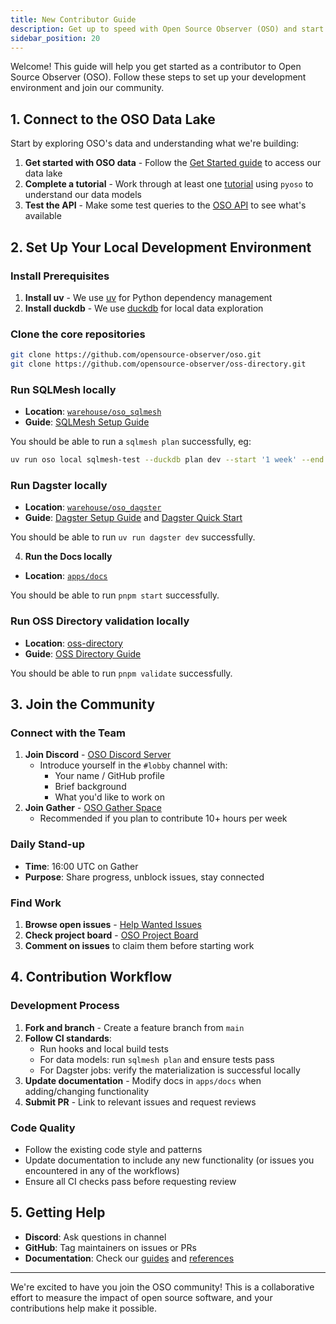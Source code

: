 ```yaml
---
title: New Contributor Guide
description: Get up to speed with Open Source Observer (OSO) and start contributing effectively
sidebar_position: 20
---
```


Welcome! This guide will help you get started as a contributor to Open Source Observer (OSO). Follow these steps to set up your development environment and join our community.

## 1. Connect to the OSO Data Lake

Start by exploring OSO's data and understanding what we're building:

1. **Get started with OSO data** - Follow the [Get Started guide](../get-started/index.md) to access our data lake
2. **Complete a tutorial** - Work through at least one [tutorial](../tutorials/index.md) using `pyoso` to understand our data models
3. **Test the API** - Make some test queries to the [OSO API](../get-started/api.mdx) to see what's available

## 2. Set Up Your Local Development Environment

### Install Prerequisites

1. **Install uv** - We use [uv](https://docs.astral.sh/uv/) for Python dependency management
2. **Install duckdb** - We use [duckdb](https://duckdb.org/) for local data exploration

### Clone the core repositories

```bash
git clone https://github.com/opensource-observer/oso.git
git clone https://github.com/opensource-observer/oss-directory.git
```

### Run SQLMesh locally

- **Location**: [`warehouse/oso_sqlmesh`](https://github.com/opensource-observer/oso/tree/main/warehouse/oso_sqlmesh)
- **Guide**: [SQLMesh Setup Guide](../contribute-models/setup.md)

You should be able to run a `sqlmesh plan` successfully, eg:

```bash
uv run oso local sqlmesh-test --duckdb plan dev --start '1 week' --end now
```

### Run Dagster locally

- **Location**: [`warehouse/oso_dagster`](https://github.com/opensource-observer/oso/tree/main/warehouse/oso_dagster)
- **Guide**: [Dagster Setup Guide](../guides/dagster.md) and [Dagster Quick Start](../contribute-data/setup/index.md)

You should be able to run `uv run dagster dev` successfully.

4. **Run the Docs locally**

- **Location**: [`apps/docs`](https://github.com/opensource-observer/oso/tree/main/apps/docs)

You should be able to run `pnpm start` successfully.

### Run OSS Directory validation locally

- **Location**: [oss-directory](https://github.com/opensource-observer/oss-directory)
- **Guide**: [OSS Directory Guide](../guides/oss-directory/index.md)

You should be able to run `pnpm validate` successfully.

## 3. Join the Community

### Connect with the Team

1. **Join Discord** - [OSO Discord Server](https://www.opensource.observer/discord)
   - Introduce yourself in the `#lobby` channel with:
     - Your name / GitHub profile
     - Brief background
     - What you'd like to work on
2. **Join Gather** - [OSO Gather Space](https://www.opensource.observer/gather)
   - Recommended if you plan to contribute 10+ hours per week

### Daily Stand-up

- **Time**: 16:00 UTC on Gather
- **Purpose**: Share progress, unblock issues, stay connected

### Find Work

1. **Browse open issues** - [Help Wanted Issues](https://github.com/opensource-observer/oso/issues?q=is%3Aopen+label%3A%22help+wanted%22)
2. **Check project board** - [OSO Project Board](https://github.com/opensource-observer/oso/projects)
3. **Comment on issues** to claim them before starting work

## 4. Contribution Workflow

### Development Process

1. **Fork and branch** - Create a feature branch from `main`
2. **Follow CI standards**:
   - Run hooks and local build tests
   - For data models: run `sqlmesh plan` and ensure tests pass
   - For Dagster jobs: verify the materialization is successful locally
3. **Update documentation** - Modify docs in `apps/docs` when adding/changing functionality
4. **Submit PR** - Link to relevant issues and request reviews

### Code Quality

- Follow the existing code style and patterns
- Update documentation to include any new functionality (or issues you encountered in any of the workflows)
- Ensure all CI checks pass before requesting review

## 5. Getting Help

- **Discord**: Ask questions in channel
- **GitHub**: Tag maintainers on issues or PRs
- **Documentation**: Check our [guides](../guides/index.mdx) and [references](../references/index.mdx)

---

We're excited to have you join the OSO community! This is a collaborative effort to measure the impact of open source software, and your contributions help make it possible.
